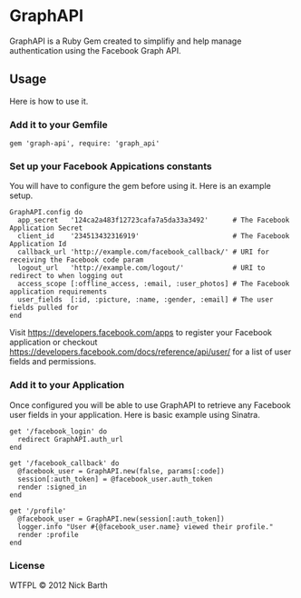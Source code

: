 # GraphAPI
GraphAPI is a Ruby Gem created to simplifiy and help manage authentication using
the Facebook Graph API.

## Usage

Here is how to use it.

### Add it to your Gemfile

    gem 'graph-api', require: 'graph_api'

### Set up your Facebook Appications constants

You will have to configure the gem before using it. Here is an example setup.

    GraphAPI.config do
      app_secret   '124ca2a483f12723cafa7a5da33a3492'      # The Facebook Application Secret
      client_id    '234513432316919'                       # The Facebook Application Id
      callback_url 'http://example.com/facebook_callback/' # URI for receiving the Facebook code param
      logout_url   'http://example.com/logout/'            # URI to redirect to when logging out
      access_scope [:offline_access, :email, :user_photos] # The Facebook application requirements
      user_fields  [:id, :picture, :name, :gender, :email] # The user fields pulled for
    end

Visit https://developers.facebook.com/apps to register your Facebook application
or checkout https://developers.facebook.com/docs/reference/api/user/ for a list
of user fields and permissions.

### Add it to your Application

Once configured you will be able to use GraphAPI to retrieve any Facebook
user fields in your application. Here is basic example using Sinatra.

    get '/facebook_login' do
      redirect GraphAPI.auth_url
    end

    get '/facebook_callback' do
      @facebook_user = GraphAPI.new(false, params[:code])
      session[:auth_token] = @facebook_user.auth_token
      render :signed_in
    end

    get '/profile'
      @facebook_user = GraphAPI.new(session[:auth_token])
      logger.info "User #{@facebook_user.name} viewed their profile."
      render :profile
    end

### License
WTFPL &copy; 2012 Nick Barth
